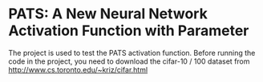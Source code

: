 # PATS: A New Neural Network Activation Function with Parameter
The project is used to test the PATS activation function. Before running the code in the project, you need to download the cifar-10 / 100 dataset from http://www.cs.toronto.edu/~kriz/cifar.html
